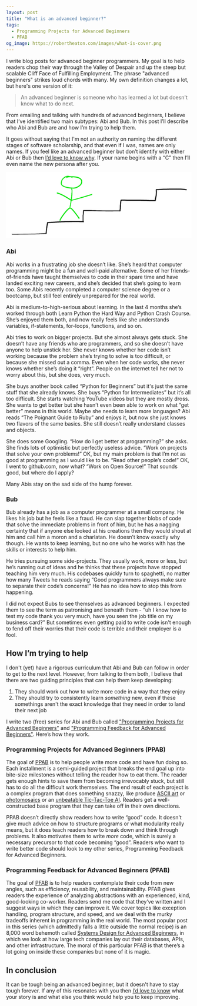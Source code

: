 ```yaml
---
layout: post
title: "What is an advanced beginner?"
tags:
  - Programming Projects for Advanced Beginners
  - PFAB
og_image: https://robertheaton.com/images/what-is-cover.png
---
```

I write blog posts for advanced beginner programmers. My goal is to help readers chop their way through the Valley of Despair and up the steep but scalable Cliff Face of Fulfilling Employment. The phrase "advanced beginners" strikes loud chords with many. My own definition changes a lot, but here's one version of it:

> An advanced beginner is someone who has learned a lot but doesn't know what to do next.

From emailing and talking with hundreds of advanced beginners, I believe that I’ve identified two main subtypes: Abi and Bub. In this post I’ll describe who Abi and Bub are and how I’m trying to help them.

It goes without saying that I'm not an authority on naming the different stages of software scholarship, and that even if I was, names are only names. If you feel like an advanced beginner but don’t identify with either Abi or Bub then [I’d love to know why][about]. If your name begins with a “C” then I’ll even name the new persona after you.

<img src="/images/what-is-cover-cropped.png" />

### Abi

Abi works in a frustrating job she doesn’t like. She’s heard that computer programming might be a fun and well-paid alternative. Some of her friends-of-friends have taught themselves to code in their spare time and have landed exciting new careers, and she’s decided that she’s going to learn too. Some Abis recently completed a computer science degree or a bootcamp, but still feel entirely unprepared for the real world.

Abi is medium-to-high-serious about learning. In the last 4 months she’s worked through both Learn Python the Hard Way and Python Crash Course. She’s enjoyed them both, and now really feels like she understands variables, if-statements, for-loops, functions, and so on.

Abi tries to work on bigger projects. But she almost always gets stuck. She doesn’t have any friends who are programmers, and so she doesn’t have anyone to help unstick her. She never knows whether her code isn’t working because the problem she’s trying to solve is too difficult, or because she missed out a comma. Even when her code works, she never knows whether she’s doing it “right”. People on the internet tell her not to worry about this, but she does, very much.

She buys another book called “Python for Beginners” but it's just the same stuff that she already knows. She buys “Python for Intermediates” but it’s all too difficult. She starts watching YouTube videos but they are mostly dross. She wants to get better but she hasn’t even been able to work on what “get better” means in this world. Maybe she needs to learn more languages? Abi reads “The Poignant Guide to Ruby” and enjoys it, but now she just knows two flavors of the same basics. She still doesn’t really understand classes and objects.

She does some Googling. “How do I get better at programming?” she asks. She finds lots of optimistic but perfectly useless advice. “Work on projects that solve your own problems!” OK, but my main problem is that I’m not as good at programming as I would like to be. “Read other people’s code!” OK, I went to github.com, now what? “Work on Open Source!” That sounds good, but where do I apply?

Many Abis stay on the sad side of the hump forever.

### Bub

Bub already has a job as a computer programmer at a small company. He likes his job but he feels like a fraud. He can slap together blobs of code that solve the immediate problems in front of him, but he has a nagging certainty that if anyone else looked at his creations then they would shout at him and call him a moron and a charlatan. He doesn’t know exactly why though. He wants to keep learning, but no one who he works with has the skills or interests to help him.

He tries pursuing some side-projects. They usually work, more or less, but he’s running out of ideas and he thinks that these projects have stopped teaching him very much. His codebases quickly turn to spaghetti, no matter how many Tweets he reads saying “Good programmers always make sure to separate their code’s concerns!” He has no idea how to stop this from happening.

I did not expect Bubs to see themselves as advanced beginners. I expected them to see the term as patronising and beneath them - “uh I know how to test my code thank you very much, have you seen the job title on my business card?” But sometimes even getting paid to write code isn't enough to fend off their worries that their code is terrible and their employer is a fool.

## How I’m trying to help

I don't (yet) have a rigorous curriculum that Abi and Bub can follow in order to get to the next level. However, from talking to them both, I believe that there are two guiding principles that can help them keep developing:

1. They should work out how to write more code in a way that they enjoy
2. They should try to consistently learn *something* new, even if these somethings aren't the exact knowledge that they need in order to land their next job

I write two (free) series for Abi and Bub called ["Programming Projects for Advanced Beginners"][ppab] and ["Programming Feedback for Advanced Beginners"][pfab]. Here’s how they work.

### Programming Projects for Advanced Beginners (PPAB)

The goal of [PPAB][ppab] is to help people write more code and have fun doing so. Each installment is a semi-guided project that breaks the end goal up into bite-size milestones without telling the reader how to eat them. The reader gets enough hints to save them from becoming irrevocably stuck, but still has to do all the difficult work themselves. The end result of each project is a complex program that does something snazzy, like produce [ASCII art][ascii] or [photomosaics][photomosaic] or an [unbeatable Tic-Tac-Toe AI][tictactoe]. Readers get a well-constructed base program that they can take off in their own directions.

PPAB doesn’t directly show readers how to write “good” code. It doesn't give much advice on how to structure programs or what modularity really means, but it does teach readers how to break down and think through problems. It also motivates them to write *more* code, which is surely a necessary precursor to that code becoming “good”. Readers who want to write better code should look to my other series, Programming Feedback for Advanced Beginners.

### Programming Feedback for Advanced Beginners (PFAB)

The goal of [PFAB][pfab] is to help readers contemplate their code from new angles, such as efficiency, reusability, and maintainability. PFAB gives readers the experience of analyzing abstractions with an experienced, kind, good-looking co-worker. Readers send me code that they’ve written and I suggest ways in which they can improve it. We cover topics like exception handling, program structure, and speed, and we deal with the murky tradeoffs inherent in programming in the real world. The most popular post in this series (which admittedly falls a little outside the normal recipe) is an 8,000 word behemoth called [Systems Design for Advanced Beginners][sdab], in which we look at how large tech companies lay out their databases, APIs, and other infrastructure. The moral of this particular PFAB is that there’s a lot going on inside these companies but none of it is magic.

## In conclusion

It can be tough being an advanced beginner, but it doesn't have to stay tough forever. If any of this resonates with you then [I’d love to know][about] what your story is and what else you think would help you to keep improving.

[about]: https://robertheaton.com/about
[ppab]: https://robertheaton.com/2018/12/08/programming-projects-for-advanced-beginners/
[pfab]: https://advancedbeginners.substack.com/
[ascii]: https://robertheaton.com/2018/06/12/programming-projects-for-advanced-beginners-ascii-art/
[photomosaic]: https://robertheaton.com/2018/11/03/programming-project-4-photomosaics/
[tictactoe]: https://robertheaton.com/2018/10/09/programming-projects-for-advanced-beginners-3-a/
[sdab]: https://robertheaton.com/2020/04/06/systems-design-for-advanced-beginners/